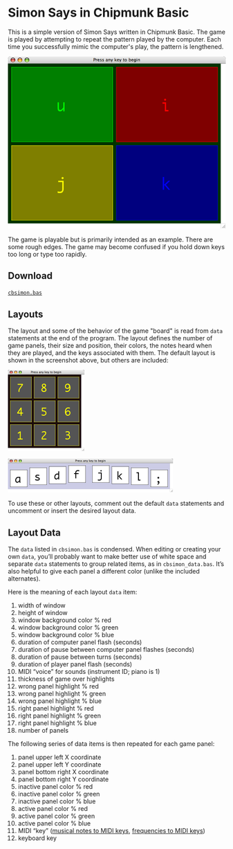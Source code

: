 # Simon Says in Chipmunk Basic

This is a simple version of Simon Says written in Chipmunk Basic. The game is played by attempting to repeat the pattern played by the computer. Each time you successfully mimic the computer's play, the pattern is lengthened.

![Simon says screenshot](simon.png)

The game is playable but is primarily intended as an example. There are some rough edges. The game may become confused if you hold down keys too long or type too rapidly.

## Download

[`cbsimon.bas`](cbsimon.bas)

## Layouts

The layout and some of the behavior of the game "board" is read from `data` statements at the end of the program. The layout defines the number of game panels, their size and position, their colors, the notes heard when they are played, and the keys associated with them. The default layout is shown in the screenshot above, but others are included:

![Numeric keypad layout](keypad_small.png)

![Keyboard home keys layout](keyboard_small.png)

To use these or other layouts, comment out the default `data` statements and uncomment or insert the desired layout data.

## Layout Data

The `data` listed in `cbsimon.bas` is condensed. When editing or creating your own `data`, you’ll probably want to make better use of white space and separate `data` statements to group related items, as in `cbsimon_data.bas`. It’s also helpful to give each panel a different color (unlike the included alternates).

Here is the meaning of each layout `data` item:

1. width of window
2. height of window
3. window background color % red
4. window background color % green
5. window background color % blue
6. duration of computer panel flash (seconds)
7. duration of pause between computer panel flashes (seconds)
8. duration of pause between turns (seconds)
9. duration of player panel flash (seconds)
10. MIDI “voice” for sounds (instrument ID; piano is 1)
11. thickness of game over highlights
12. wrong panel highlight % red
13. wrong panel highlight % green
14. wrong panel highlight % blue
15. right panel highlight % red
16. right panel highlight % green
17. right panel highlight % blue
18. number of panels

The following series of data items is then repeated for each game panel:

1. panel upper left X coordinate
2. panel upper left Y coordinate
3. panel bottom right X coordinate
4. panel bottom right Y coordinate
5. inactive panel color % red
6. inactive panel color % green
7. inactive panel color % blue
8. active panel color % red
9. active panel color % green
10. active panel color % blue
11. MIDI “key” ([musical notes to MIDI keys](http://www.midisolutions.com/Figure35.jpg), [frequencies to MIDI keys](http://www.borg.com/~jglatt/tutr/notefreq.htm))
12. keyboard key
